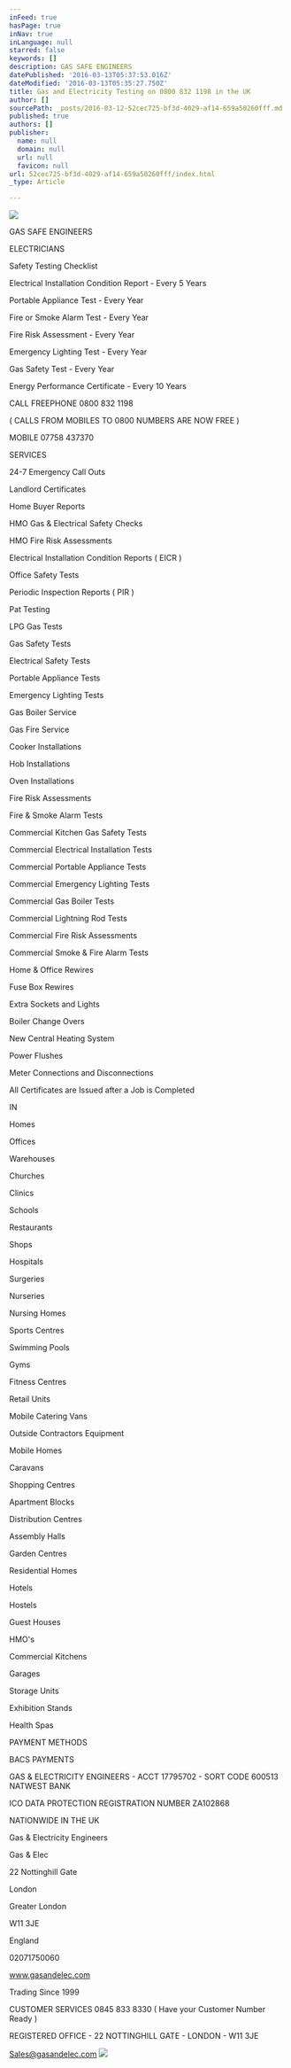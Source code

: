 ```yaml
---
inFeed: true
hasPage: true
inNav: true
inLanguage: null
starred: false
keywords: []
description: GAS SAFE ENGINEERS
datePublished: '2016-03-13T05:37:53.016Z'
dateModified: '2016-03-13T05:35:27.750Z'
title: Gas and Electricity Testing on 0800 832 1198 in the UK
author: []
sourcePath: _posts/2016-03-12-52cec725-bf3d-4029-af14-659a50260fff.md
published: true
authors: []
publisher:
  name: null
  domain: null
  url: null
  favicon: null
url: 52cec725-bf3d-4029-af14-659a50260fff/index.html
_type: Article

---
```

![](https://s3-us-west-2.amazonaws.com/the-grid-img/p/fda3624e143b18bb7063c2eae48f6dc5af53fc27.jpg)

GAS SAFE ENGINEERS

ELECTRICIANS

Safety Testing Checklist

Electrical Installation Condition Report - Every 5 Years

Portable Appliance Test - Every Year

Fire or Smoke Alarm Test - Every Year 

Fire Risk Assessment - Every Year

Emergency Lighting Test - Every Year 

Gas Safety Test - Every Year

Energy Performance Certificate - Every 10 Years 

CALL FREEPHONE  0800 832 1198

( CALLS FROM MOBILES TO 0800 NUMBERS ARE NOW FREE )

MOBILE   07758 437370

SERVICES

24-7 Emergency Call Outs

Landlord Certificates

Home Buyer Reports

HMO Gas & Electrical Safety Checks

HMO Fire Risk Assessments

Electrical Installation Condition Reports ( EICR )

Office Safety Tests 

Periodic Inspection Reports ( PIR )

Pat Testing

LPG Gas Tests

Gas Safety Tests

Electrical Safety Tests

Portable Appliance Tests

Emergency Lighting Tests

Gas Boiler Service

Gas Fire Service

Cooker Installations

Hob Installations

Oven Installations

Fire Risk Assessments 

Fire & Smoke Alarm Tests

Commercial Kitchen Gas Safety Tests

Commercial Electrical Installation Tests

Commercial Portable Appliance Tests

Commercial Emergency Lighting Tests

Commercial Gas Boiler Tests

Commercial Lightning Rod Tests

Commercial Fire Risk Assessments

Commercial Smoke & Fire Alarm Tests

Home & Office Rewires

Fuse Box Rewires 

Extra Sockets and Lights

Boiler Change Overs

New Central Heating System

Power Flushes

Meter Connections and Disconnections

All Certificates are Issued after a Job is Completed

IN

Homes

Offices

Warehouses

Churches

Clinics

Schools

Restaurants 

Shops 

Hospitals

Surgeries

Nurseries

Nursing Homes

Sports Centres

Swimming Pools

Gyms

Fitness Centres

Retail Units

Mobile Catering Vans

Outside Contractors Equipment

Mobile Homes

Caravans

Shopping Centres

Apartment Blocks

Distribution Centres

Assembly Halls 

Garden Centres 

Residential Homes 

Hotels 

Hostels 

Guest Houses

HMO's

Commercial Kitchens

Garages

Storage Units

Exhibition Stands

Health Spas

PAYMENT METHODS

BACS PAYMENTS 

GAS & ELECTRICITY ENGINEERS - ACCT 17795702 - SORT CODE  600513   NATWEST BANK

ICO DATA PROTECTION REGISTRATION NUMBER  ZA102868

NATIONWIDE IN THE  UK

Gas & Electricity Engineers

Gas & Elec

22 Nottinghill Gate

London

Greater London

W11 3JE

England

02071750060

www.gasandelec.com

Trading Since 1999

CUSTOMER SERVICES  0845 833 8330 ( Have your Customer Number Ready )

REGISTERED OFFICE - 22 NOTTINGHILL GATE - LONDON - W11 3JE

[Sales@gasandelec.com][0]
![](https://the-grid-user-content.s3-us-west-2.amazonaws.com/7fb7c666-49a4-4c13-aa45-3fb28bd18958.jpg)

[0]: http://gasandelectricityengineers.co.uk/bristol_19.html